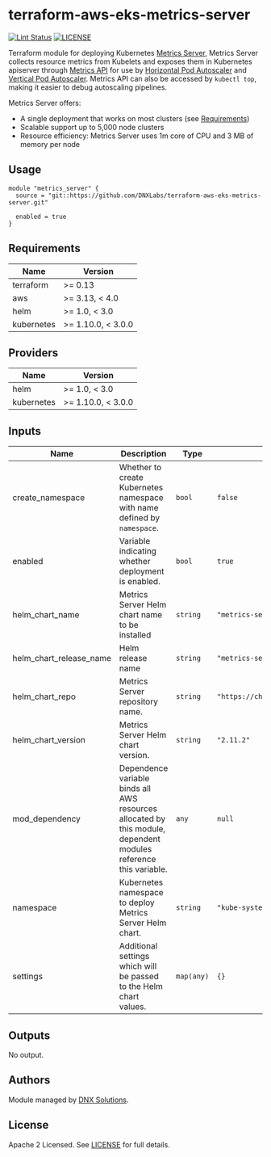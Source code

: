 # terraform-aws-eks-metrics-server

[![Lint Status](https://github.com/DNXLabs/terraform-aws-eks-metrics-server/workflows/Lint/badge.svg)](https://github.com/DNXLabs/terraform-aws-eks-metrics-server/actions)
[![LICENSE](https://img.shields.io/github/license/DNXLabs/terraform-aws-eks-metrics-server)](https://github.com/DNXLabs/terraform-aws-eks-metrics-server/blob/master/LICENSE)


Terraform module for deploying Kubernetes [Metrics Server](https://github.com/kubernetes-sigs/metrics-server), Metrics Server collects resource metrics from Kubelets and exposes them in Kubernetes apiserver through [Metrics API](https://github.com/kubernetes/metrics) for use by [Horizontal Pod Autoscaler](https://kubernetes.io/docs/tasks/run-application/horizontal-pod-autoscale/) and [Vertical Pod Autoscaler](https://github.com/kubernetes/autoscaler/tree/master/vertical-pod-autoscaler). Metrics API can also be accessed by `kubectl top`, making it easier to debug autoscaling pipelines.


Metrics Server offers:

- A single deployment that works on most clusters (see [Requirements](https://github.com/kubernetes-sigs/metrics-server#requirements))
- Scalable support up to 5,000 node clusters
- Resource efficiency: Metrics Server uses 1m core of CPU and 3 MB of memory per node

## Usage

```
module "metrics_server" {
  source = "git::https://github.com/DNXLabs/terraform-aws-eks-metrics-server.git"

  enabled = true
}
```

<!--- BEGIN_TF_DOCS --->

## Requirements

| Name | Version |
|------|---------|
| terraform | >= 0.13 |
| aws | >= 3.13, < 4.0 |
| helm | >= 1.0, < 3.0 |
| kubernetes | >= 1.10.0, < 3.0.0 |

## Providers

| Name | Version |
|------|---------|
| helm | >= 1.0, < 3.0 |
| kubernetes | >= 1.10.0, < 3.0.0 |

## Inputs

| Name | Description | Type | Default | Required |
|------|-------------|------|---------|:--------:|
| create\_namespace | Whether to create Kubernetes namespace with name defined by `namespace`. | `bool` | `false` | no |
| enabled | Variable indicating whether deployment is enabled. | `bool` | `true` | no |
| helm\_chart\_name | Metrics Server Helm chart name to be installed | `string` | `"metrics-server"` | no |
| helm\_chart\_release\_name | Helm release name | `string` | `"metrics-server"` | no |
| helm\_chart\_repo | Metrics Server repository name. | `string` | `"https://charts.helm.sh/stable/"` | no |
| helm\_chart\_version | Metrics Server Helm chart version. | `string` | `"2.11.2"` | no |
| mod\_dependency | Dependence variable binds all AWS resources allocated by this module, dependent modules reference this variable. | `any` | `null` | no |
| namespace | Kubernetes namespace to deploy Metrics Server Helm chart. | `string` | `"kube-system"` | no |
| settings | Additional settings which will be passed to the Helm chart values. | `map(any)` | `{}` | no |

## Outputs

No output.

<!--- END_TF_DOCS --->

## Authors

Module managed by [DNX Solutions](https://github.com/DNXLabs).

## License

Apache 2 Licensed. See [LICENSE](https://github.com/DNXLabs/terraform-aws-eks-metrics-server/blob/master/LICENSE) for full details.
